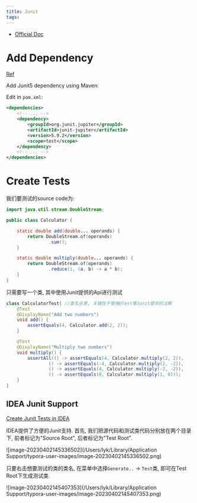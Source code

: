 ```yaml
---
title: Junit
tags:
---
```




* [Official Doc](https://junit.org/junit5/docs/current/user-guide/)

# Add Dependency

[Ref](https://junit.org/junit5/docs/current/user-guide/#running-tests-build-maven)

Add Junit5 dependency using Maven:

Edit in `pom.xml`:

```xml
<dependencies>
    <!-- ... -->
    <dependency>
        <groupId>org.junit.jupiter</groupId>
        <artifactId>junit-jupiter</artifactId>
        <version>5.9.2</version>
        <scope>test</scope>
    </dependency>
    <!-- ... -->
</dependencies>
```

# Create Tests

我们要测试的source code为:

```java
import java.util.stream.DoubleStream;

public class Calculator {

    static double add(double... operands) {
        return DoubleStream.of(operands)
                .sum();
    }

    static double multiply(double... operands) {
        return DoubleStream.of(operands)
                .reduce(1, (a, b) -> a * b);
    }
}
```



只需要写一个类, 其中使用Junit提供的Api进行测试

```java
class CalculatorTest{ //类名任意, 关键在于使用@Test等Junit提供的注解
    @Test
    @DisplayName("Add two numbers")
    void add() {
        assertEquals(4, Calculator.add(2, 2));
    }

    @Test
    @DisplayName("Multiply two numbers")
    void multiply() {
        assertAll(() -> assertEquals(4, Calculator.multiply(2, 2)),
                () -> assertEquals(-4, Calculator.multiply(2, -2)),
                () -> assertEquals(4, Calculator.multiply(-2, -2)),
                () -> assertEquals(0, Calculator.multiply(1, 0)));
    }
}
```

## IDEA Junit Support

[Create Junit Tests in IDEA](https://www.jetbrains.com/help/idea/junit.html#3135a84c)

IDEA提供了方便的Junit支持. 首先, 我们把源代码和测试类代码分别放在两个目录下, 前者标记为"Source Root", 后者标记为"Test Root".

![image-20230402145336502](/Users/lyk/Library/Application Support/typora-user-images/image-20230402145336502.png)



只要右击想要测试的类的类名, 在菜单中选择`Generate..` -> `Test`类, 即可在Test Root下生成测试类.

![image-20230402145407353](/Users/lyk/Library/Application Support/typora-user-images/image-20230402145407353.png)
